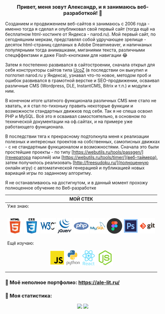 <div align="center"> 
  
### Привет, меня зовут Александр, и я занимаюсь веб-разработкой! 👋   
</div>

Созданием и продвижением веб-сайтов я занимаюсь с 2006 года - именно тогда я сделал и опубликовал свой первый сайт (тогда ещё на бесплатном html-хостинге от Яндекса - narod.ru). Мой первый сайт, по сегодняшним меркам, представлял собой удручающее зрелище - десяток html-страниц сделаных в Adobe Dreamweaver, и напичканых популярными тогда анимашками, миганиями текста, различными спецэффектами и даже Flash-кнопками для навигации 😂

Затем я постепенно развивался в сайтостроении, сначала открыл для себя конструкторы сайтов типа [UcoZ](https://www.ucoz.ru/) (в последствии он выкупил и поглотил narod.ru у Яндекса), узнавал что-то новое, методом проб и ошибок развивался в грамотной верстке и SEO-продвижении, осваивал различные CMS (Wordpress, DLE, InstantCMS, Bitrix и т.п.) и модули к ним.

В конечном итоге штатного функционала различных CMS мне стало не хватать, и я стал по-тихоньку править некоторые функции и возможности стандартных движков под себя. Так я не спеша освоил PHP и MySQL. Всё это я осваивал самостоятельно, в основном по технической документации на оф.сайтах, и на примере уже работающего функционала.

В последствии тяга к прекрасному подтолкнула меня к реализации полезных и интересных проектов на собственных, самописных движках - с не стандартным функционалом и возможностями. Сначала это были простейшие проекты - по типу [https://webutils.ru/tools/passgen/](генератора паролей) или [https://webutils.ru/tools/timer/](веб-таймера), затем получилось реализовать [http://freesudoku.ru/](полноценную онлайн игру) с автоматической генерацией и публикацией новых вариаций игры по заданному алгоритму.

Я не останавливаюсь на достигнутом, и в данный момент прохожу полноценное обучение по Веб-разработке

<div align="center">
  
| **МОЙ СТЕК** |
| --- |
| Уже знаю:<br><br><p align="center"><img src="https://github.com/ale-lit/ale-lit/blob/main/icons/html.svg" alt="HTML5" title="HTML5" height="50"> <img src="https://github.com/ale-lit/ale-lit/blob/main/icons/css.svg" alt="CSS3" title="CSS3" height="50"> <img src="https://github.com/ale-lit/ale-lit/blob/main/icons/w3c.svg" alt="W3C Validator" title="Валидная кроссбраузерная вёрстка" height="50"> <img src="https://github.com/ale-lit/ale-lit/blob/main/icons/jquery.svg" alt="jQuery" title="jQuery" height="50"> <img src="https://github.com/ale-lit/ale-lit/blob/main/icons/php.svg" alt="PHP" title="PHP" height="50"> <img src="https://github.com/ale-lit/ale-lit/blob/main/icons/mysql.svg" alt="MySQL" title="MySQL" height="50"> <img src="https://github.com/ale-lit/ale-lit/blob/main/icons/figma.svg" alt="Figma" title="Figma" height="50"> <img src="https://github.com/ale-lit/ale-lit/blob/main/icons/photoshop.svg" alt="Adobe Photoshop" title="Adobe Photoshop" height="50"> <img src="https://github.com/ale-lit/ale-lit/blob/main/icons/git.svg" alt="Git" title="Git" height="50"></p>
Ещё изучаю:<br><p align="center"><img src="https://github.com/ale-lit/ale-lit/blob/main/icons/js.svg" alt="JavaScript" title="JavaScript" height="50"> <img src="https://github.com/ale-lit/ale-lit/blob/main/icons/python.svg" alt="Python" title="Python" height="50"> <img src="https://github.com/ale-lit/ale-lit/blob/main/icons/react.svg" alt="React" title="React" height="50"> <img src="https://github.com/ale-lit/ale-lit/blob/main/icons/nodejs.svg" alt="NodeJS" title="NodeJS" height="50"></p> |  
</div>

### 🤩 Моё неполное портфолио: https://ale-lit.ru/
 
### 🥇 Моя статистика:
<div align="center"> 
<img src="https://github-readme-stats.vercel.app/api?username=ale-lit&hide=contribs&show_icons=true" height="140"> <img src="https://github-readme-stats.vercel.app/api/top-langs/?username=ale-lit&layout=compact" height="140">
</div>
